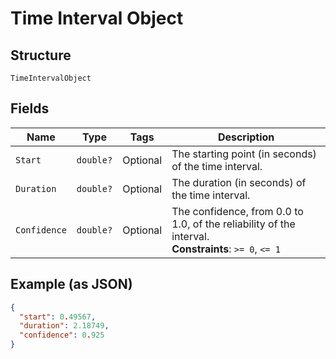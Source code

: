 
# Time Interval Object

## Structure

`TimeIntervalObject`

## Fields

| Name | Type | Tags | Description |
|  --- | --- | --- | --- |
| `Start` | `double?` | Optional | The starting point (in seconds) of the time interval. |
| `Duration` | `double?` | Optional | The duration (in seconds) of the time interval. |
| `Confidence` | `double?` | Optional | The confidence, from 0.0 to 1.0, of the reliability of the interval.<br>**Constraints**: `>= 0`, `<= 1` |

## Example (as JSON)

```json
{
  "start": 0.49567,
  "duration": 2.18749,
  "confidence": 0.925
}
```

